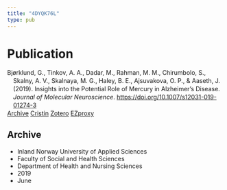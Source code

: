 ```yaml
---
title: "4DYQK76L"
type: pub
---
```

<h1>Publication</h1>
<article id="csl-bib-container-4DYQK76L" class="csl-bib-container">
  <div class="csl-bib-body" style="line-height: 1.35; padding-left: 1em; text-indent:-1em;">
  <div class="csl-entry">Bj&#xF8;rklund, G., Tinkov, A. A., Dadar, M., Rahman, M. M., Chirumbolo, S., Skalny, A. V., Skalnaya, M. G., Haley, B. E., Ajsuvakova, O. P., &amp; Aaseth, J. (2019). Insights into the Potential Role of Mercury in Alzheimer&#x2019;s Disease. <i>Journal of Molecular Neuroscience</i>. <a href="https://doi.org/10.1007/s12031-019-01274-3">https://doi.org/10.1007/s12031-019-01274-3</a></div>
</div>
  <div class="csl-bib-buttons">
    <a href="#taxonomy-article-4DYQK76L" class="csl-bib-button">Archive</a>
    <a href alt="Cristin URL" class="csl-bib-button">Cristin</a>
    <a href alt="Zotero URL" class="csl-bib-button">Zotero</a>
    <a href="http://ezproxy.inn.no/login?url=https://doi.org/10.1007/s12031-019-01274-3" class="csl-bib-button">EZproxy</a>
  </div>
  <div id="csl-bib-meta-container-4DYQK76L"></div>
</article>
<div id="csl-bib-meta-4DYQK76L" class="csl-bib-meta">
  <article id="taxonomy-article-4DYQK76L" class="taxonomy-article">
    <h1>Archive</h1>
    <ul>
      <li>Inland Norway University of Applied Sciences</li>
      <li>Faculty of Social and Health Sciences</li>
      <li>Department of Health and Nursing Sciences</li>
      <li>2019</li>
      <li>June</li>
    </ul>
  </article>
</div>
